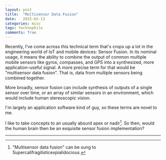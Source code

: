 ```yaml
---
layout: post
title:  "Multisensor Data Fusion"
date:   2015-02-13
categories: misc 
tags: technophilo
comments: True
---
```


Recently, I've come across this technical term that's crops up a lot
in the engineering world of IoT and mobile devices: Sensor Fusion. In
its nominal usage, it means the ability to combine the output of
common multiple mobile sensors like gyros, compasses, and GPS into a
synthesized, more application-useful signal.  A more precise term for
that would be "multisensor data fusion". That is, data from multiple
sensors being combined together.

More broadly, sensor fusion can include synthesis of outputs of a
single sensor over time, or an array of similar sensors in an
environment, which would include human stereoscopic vision.

I'm largely an application software kind of guy, so these terms are
novel to me.

I like to take concepts to an usually absurd apex or nadir[^nadir].  So then,
would the human brain then be an exquisite sensor fusion
implementation?

----

[^nadir]: "Multisensor data fusion" can be sung to Supercalifragilisticexpialidocious. 
